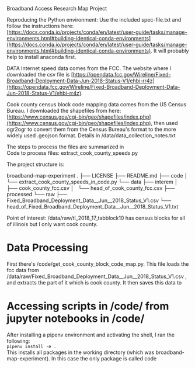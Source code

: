 Broadband Access Research Map Project

Reproducing the Python environment:
Use the included spec-file.txt and follow the instructions here: 
[https://docs.conda.io/projects/conda/en/latest/user-guide/tasks/manage-environments.html#building-identical-conda-environments](https://docs.conda.io/projects/conda/en/latest/user-guide/tasks/manage-environments.html#building-identical-conda-environments).  It will probably help to install anaconda first.

DATA
Internet speed data comes from the FCC. The website where I downloaded the csv file is [https://opendata.fcc.gov/Wireline/Fixed-Broadband-Deployment-Data-Jun-2018-Status-V1/ehbi-rr4z](https://opendata.fcc.gov/Wireline/Fixed-Broadband-Deployment-Data-Jun-2018-Status-V1/ehbi-rr4z).

Cook county census block code mapping data comes from the US Census Bureau.
I downloaded the shapefiles from here: [https://www.census.gov/cgi-bin/geo/shapefiles/index.php](https://www.census.gov/cgi-bin/geo/shapefiles/index.php), then used ogr2ogr to convert them from the Census Bureau's format to the more widely used .geojson format. Details in /data/data_collection_notes.txt


The steps to process the files are summarized in   
Code to process files:
extract_cook_county_speeds.py




The project structure is:

broadband-map-experiment
.
├── LICENSE
├── README.md
├── code
│   └── extract_cook_county_speeds_in_code.py
└── data
    ├── interem
    │   ├── cook_county_fcc.csv
    │   └── head_of_cook_county_fcc.csv
    ├── processed
    └── raw
        ├── Fixed_Broadband_Deployment_Data__Jun__2018_Status_V1.csv
        └── head_of_Fixed_Broadband_Deployment_Data__Jun__2018_Status_V1.txt

Point of interest: /data/raw/tl_2018_17_tabblock10 has census blocks for all of illinois but I only want cook county.


# Data Processing  
First there's /code/get_cook_county_block_code_map.py. This file loads the fcc data from /data/raw/Fixed_Broadband_Deployment_Data__Jun__2018_Status_V1.csv , and extracts the part of it which is cook county. It then saves this data to 


# Accessing scripts in /code/ from jupyter notebooks in /code/
After installing a pipenv environment and activating the shell, I ran the following:  
`pipenv install -e .`  
This installs all packages in the working directory (which was broadband-map-experiment). In this case the only package is called code
